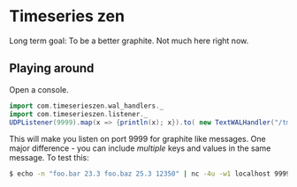 # Timeseries zen

Long term goal: To be a better graphite. Not much here right now.

## Playing around

Open a console.

```scala
import com.timeserieszen.wal_handlers._
import com.timeserieszen.listener._
UDPListener(9999).map(x => {println(x); x}).to( new TextWALHandler("/tmp/outputdata.dat").writer).run.run
```

This will make you listen on port 9999 for graphite like messages. One major difference - you can include *multiple* keys and values in the same message. To test this:

```bash
$ echo -n "foo.bar 23.3 foo.baz 25.3 12350" | nc -4u -w1 localhost 9999
```
